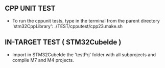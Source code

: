 ## CPP UNIT TEST 

* To run the cppunit tests, type in the terminal from the parent directory 'stm32CppLibrary': ./TEST/cpputest/cpp23.make.sh

## IN-TARGET TEST ( STM32CubeIde )

* Import in STM32CubeIde the 'testPrj' folder with all subprojects and compile M7 and M4 projects.
